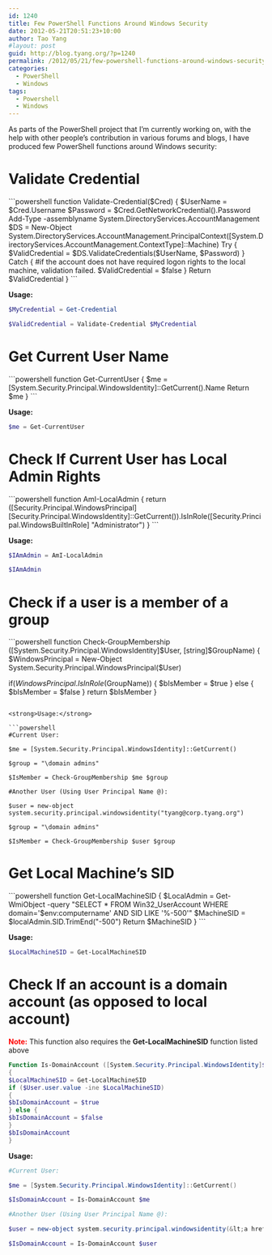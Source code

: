 ```yaml
---
id: 1240
title: Few PowerShell Functions Around Windows Security
date: 2012-05-21T20:51:23+10:00
author: Tao Yang
#layout: post
guid: http://blog.tyang.org/?p=1240
permalink: /2012/05/21/few-powershell-functions-around-windows-security/
categories:
  - PowerShell
  - Windows
tags:
  - Powershell
  - Windows
---
```

As parts of the PowerShell project that I’m currently working on, with the help with other people’s contribution in various forums and blogs, I have produced few PowerShell functions around Windows security:
<h1>Validate Credential</h1>
```powershell
function Validate-Credential($Cred)
{
$UserName = $Cred.Username
$Password = $Cred.GetNetworkCredential().Password
Add-Type -assemblyname System.DirectoryServices.AccountManagement
$DS = New-Object System.DirectoryServices.AccountManagement.PrincipalContext([System.DirectoryServices.AccountManagement.ContextType]::Machine)
Try {
$ValidCredential = $DS.ValidateCredentials($UserName, $Password)
} Catch {
#if the account does not have required logon rights to the local machine, validation failed.
$ValidCredential = $false
}
Return $ValidCredential
}
```

<strong>Usage:</strong>

```powershell
$MyCredential = Get-Credential

$ValidCredential = Validate-Credential $MyCredential
```
<h1>Get Current User Name</h1>
```powershell
function Get-CurrentUser
{
$me = [System.Security.Principal.WindowsIdentity]::GetCurrent().Name
Return $me
}
```

<strong>Usage:</strong>

```powershell
$me = Get-CurrentUser
```
<h1>Check If Current User has Local Admin Rights</h1>
```powershell
function AmI-LocalAdmin
{
return ([Security.Principal.WindowsPrincipal] [Security.Principal.WindowsIdentity]::GetCurrent()).IsInRole([Security.Principal.WindowsBuiltInRole] "Administrator")
}
```

<strong>Usage:</strong>

```powershell
$IAmAdmin = AmI-LocalAdmin

$IAmAdmin
```
<h1>Check if a user is a member of a group</h1>
```powershell
function Check-GroupMembership ([System.Security.Principal.WindowsIdentity]$User, [string]$GroupName)
{
$WindowsPrincipal = New-Object System.Security.Principal.WindowsPrincipal($User)

if($WindowsPrincipal.IsInRole($GroupName))
{
$bIsMember = $true
} else {
$bIsMember = $false
}
return $bIsMember
}
```

<strong>Usage:</strong>

```powershell
#Current User:

$me = [System.Security.Principal.WindowsIdentity]::GetCurrent()

$group = "\domain admins"

$IsMember = Check-GroupMembership $me $group

#Another User (Using User Principal Name @):

$user = new-object system.security.principal.windowsidentity("tyang@corp.tyang.org")

$group = "\domain admins"

$IsMember = Check-GroupMembership $user $group
```
<h1>Get Local Machine’s SID</h1>
```powershell
function Get-LocalMachineSID
{
$LocalAdmin = Get-WmiObject -query "SELECT * FROM Win32_UserAccount WHERE domain='$env:computername' AND SID LIKE '%-500'"
$MachineSID = $localAdmin.SID.TrimEnd("-500")
Return $MachineSID
}
```

<strong>Usage:</strong>

```powershell
$LocalMachineSID = Get-LocalMachineSID
```
<h1>Check If an account is a domain account (as opposed to local account)</h1>
<strong><span style="color: #ff0000;">Note:</span></strong> This function also requires the <strong>Get-LocalMachineSID</strong> function listed above

```powershell
Function Is-DomainAccount ([System.Security.Principal.WindowsIdentity]$User)
{
$LocalMachineSID = Get-LocalMachineSID
if ($User.user.value -ine $LocalMachineSID)
{
$bIsDomainAccount = $true
} else {
$bIsDomainAccount = $false
}
$bIsDomainAccount
}
```

<strong>Usage:</strong>

```powershell
#Current User:

$me = [System.Security.Principal.WindowsIdentity]::GetCurrent()

$IsDomainAccount = Is-DomainAccount $me

#Another User (Using User Principal Name @):

$user = new-object system.security.principal.windowsidentity(&lt;a href="mailto:tyang@corp.tyang.org"&gt;tyang@corp.tyang.org&lt;/a&gt;)

$IsDomainAccount = Is-DomainAccount $user
```